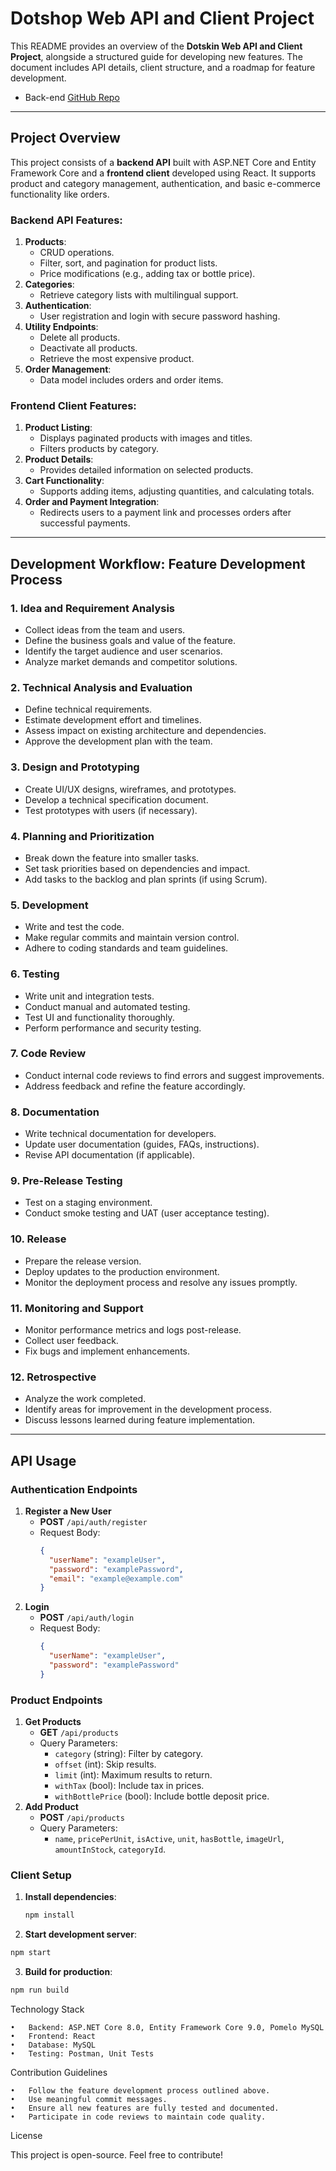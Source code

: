 # Dotshop Web API and Client Project

This README provides an overview of the **Dotskin Web API and Client Project**, alongside a structured guide for developing new features. The document includes API details, client structure, and a roadmap for feature development.

- Back-end [GitHub Repo](https://github.com/DotskinMaksim/eshop-api)

---

## Project Overview

This project consists of a **backend API** built with ASP.NET Core and Entity Framework Core and a **frontend client** developed using React. It supports product and category management, authentication, and basic e-commerce functionality like orders.

### Backend API Features:
1. **Products**:
   - CRUD operations.
   - Filter, sort, and pagination for product lists.
   - Price modifications (e.g., adding tax or bottle price).
2. **Categories**:
   - Retrieve category lists with multilingual support.
3. **Authentication**:
   - User registration and login with secure password hashing.
4. **Utility Endpoints**:
   - Delete all products.
   - Deactivate all products.
   - Retrieve the most expensive product.
5. **Order Management**:
   - Data model includes orders and order items.

### Frontend Client Features:
1. **Product Listing**:
   - Displays paginated products with images and titles.
   - Filters products by category.
2. **Product Details**:
   - Provides detailed information on selected products.
3. **Cart Functionality**:
   - Supports adding items, adjusting quantities, and calculating totals.
4. **Order and Payment Integration**:
   - Redirects users to a payment link and processes orders after successful payments.

---

## Development Workflow: Feature Development Process

### 1. **Idea and Requirement Analysis**
- Collect ideas from the team and users.
- Define the business goals and value of the feature.
- Identify the target audience and user scenarios.
- Analyze market demands and competitor solutions.

### 2. **Technical Analysis and Evaluation**
- Define technical requirements.
- Estimate development effort and timelines.
- Assess impact on existing architecture and dependencies.
- Approve the development plan with the team.

### 3. **Design and Prototyping**
- Create UI/UX designs, wireframes, and prototypes.
- Develop a technical specification document.
- Test prototypes with users (if necessary).

### 4. **Planning and Prioritization**
- Break down the feature into smaller tasks.
- Set task priorities based on dependencies and impact.
- Add tasks to the backlog and plan sprints (if using Scrum).

### 5. **Development**
- Write and test the code.
- Make regular commits and maintain version control.
- Adhere to coding standards and team guidelines.

### 6. **Testing**
- Write unit and integration tests.
- Conduct manual and automated testing.
- Test UI and functionality thoroughly.
- Perform performance and security testing.

### 7. **Code Review**
- Conduct internal code reviews to find errors and suggest improvements.
- Address feedback and refine the feature accordingly.

### 8. **Documentation**
- Write technical documentation for developers.
- Update user documentation (guides, FAQs, instructions).
- Revise API documentation (if applicable).

### 9. **Pre-Release Testing**
- Test on a staging environment.
- Conduct smoke testing and UAT (user acceptance testing).

### 10. **Release**
- Prepare the release version.
- Deploy updates to the production environment.
- Monitor the deployment process and resolve any issues promptly.

### 11. **Monitoring and Support**
- Monitor performance metrics and logs post-release.
- Collect user feedback.
- Fix bugs and implement enhancements.

### 12. **Retrospective**
- Analyze the work completed.
- Identify areas for improvement in the development process.
- Discuss lessons learned during feature implementation.

---

## API Usage

### Authentication Endpoints
1. **Register a New User**
   - **POST** `/api/auth/register`
   - Request Body:
     ```json
     {
       "userName": "exampleUser",
       "password": "examplePassword",
       "email": "example@example.com"
     }
     ```
2. **Login**
   - **POST** `/api/auth/login`
   - Request Body:
     ```json
     {
       "userName": "exampleUser",
       "password": "examplePassword"
     }
     ```

### Product Endpoints
1. **Get Products**
   - **GET** `/api/products`
   - Query Parameters:
     - `category` (string): Filter by category.
     - `offset` (int): Skip results.
     - `limit` (int): Maximum results to return.
     - `withTax` (bool): Include tax in prices.
     - `withBottlePrice` (bool): Include bottle deposit price.
2. **Add Product**
   - **POST** `/api/products`
   - Query Parameters:
     - `name`, `pricePerUnit`, `isActive`, `unit`, `hasBottle`, `imageUrl`, `amountInStock`, `categoryId`.

### Client Setup
1. **Install dependencies**:
   ```bash
   npm install
   ```
2. **Start development server**:
```bash
npm start
 ```

3. **Build for production**:
```bash
npm run build
```
Technology Stack

	•	Backend: ASP.NET Core 8.0, Entity Framework Core 9.0, Pomelo MySQL
	•	Frontend: React
	•	Database: MySQL
	•	Testing: Postman, Unit Tests

Contribution Guidelines

	•	Follow the feature development process outlined above.
	•	Use meaningful commit messages.
	•	Ensure all new features are fully tested and documented.
	•	Participate in code reviews to maintain code quality.

License

This project is open-source. Feel free to contribute!

